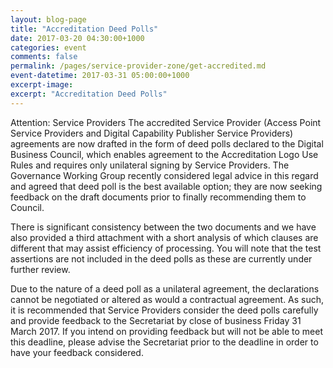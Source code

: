 ```yaml
---
layout: blog-page
title: "Accreditation Deed Polls"
date: 2017-03-20 04:30:00+1000
categories: event
comments: false
permalink: /pages/service-provider-zone/get-accredited.md
event-datetime: 2017-03-31 05:00:00+1000
excerpt-image:
excerpt: "Accreditation Deed Polls"
---
```


Attention: Service Providers
The accredited Service Provider (Access Point Service Providers and Digital Capability Publisher Service Providers) agreements are now drafted in the form of deed polls declared to the Digital Business Council, which enables agreement to the Accreditation Logo Use Rules and requires only unilateral signing by Service Providers. The Governance Working Group recently considered legal advice in this regard and agreed that deed poll is the best available option; they are now seeking feedback on the draft documents prior to finally recommending them to Council.

There is significant consistency between the two documents and we have also provided a third attachment with a short analysis of which clauses are different that may assist efficiency of processing. You will note that the test assertions are not included in the deed polls as these are currently under further review.

Due to the nature of a deed poll as a unilateral agreement, the declarations cannot be negotiated or altered as would a contractual agreement. As such, it is recommended that Service Providers consider the deed polls carefully and provide feedback to the Secretariat by close of business Friday 31 March 2017. If you intend on providing feedback but will not be able to meet this deadline, please advise the Secretariat prior to the deadline in order to have your feedback considered.

